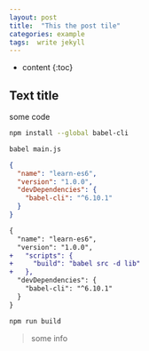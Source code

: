 ```yaml
---
layout: post
title:  "This the post tile"
categories: example
tags:  write jekyll
---
```


* content
{:toc}


## Text title

some code

```sh
npm install --global babel-cli
```


```sh
babel main.js
```


```json
{
  "name": "learn-es6",
  "version": "1.0.0",
  "devDependencies": {
    "babel-cli": "^6.10.1"
  }
}
```

```diff
{
  "name": "learn-es6",
  "version": "1.0.0",
+   "scripts": {
+     "build": "babel src -d lib"
+   },
  "devDependencies": {
    "babel-cli": "^6.10.1"
  }
}
```


```sh
npm run build
```

> some info
